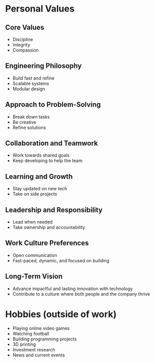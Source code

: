 # Personal Values

## Core Values
- Discipline
- Integrity
- Compassion

## Engineering Philosophy
- Build fast and refine
- Scalable systems
- Modular design

## Approach to Problem-Solving
- Break down tasks
- Be creative
- Refine solutions

## Collaboration and Teamwork
- Work towards shared goals
- Keep developing to help the team

## Learning and Growth
- Stay updated on new tech
- Take on side projects

## Leadership and Responsibility
- Lead when needed
- Take ownership and accountability

## Work Culture Preferences
- Open communication
- Fast-paced, dynamic, and focused on building

## Long-Term Vision
- Advance impactful and lasting innovation with technology
- Contribute to a culture where both people and the company thrive

# Hobbies (outside of work)
- Playing online video games
- Watching football
- Building programming projects
- 3D printing
- Investment research
- News and current events